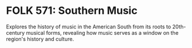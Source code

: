# FOLK 571: Southern Music

Explores the history of music in the American South from its roots to 20th-century musical forms, revealing how music serves as a window on the region's history and culture.